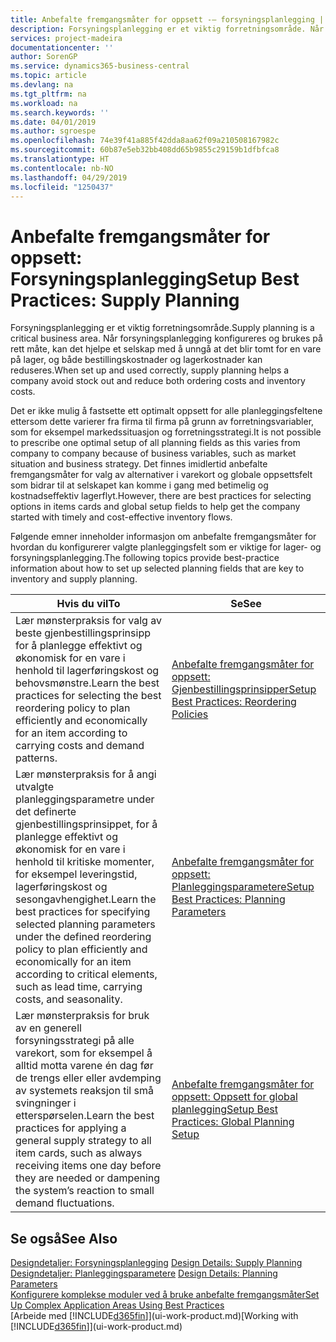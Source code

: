 ```yaml
---
title: Anbefalte fremgangsmåter for oppsett -– forsyningsplanlegging | Microsoft-dokumentasjon
description: Forsyningsplanlegging er et viktig forretningsområde. Når forsyningsplanlegging konfigureres og brukes på rett måte, kan det hjelpe et selskap med å unngå at det blir tomt for en vare på lager, og både bestillingskostnader og lagerkostnader kan reduseres.
services: project-madeira
documentationcenter: ''
author: SorenGP
ms.service: dynamics365-business-central
ms.topic: article
ms.devlang: na
ms.tgt_pltfrm: na
ms.workload: na
ms.search.keywords: ''
ms.date: 04/01/2019
ms.author: sgroespe
ms.openlocfilehash: 74e39f41a885f42dda8aa62f09a210508167982c
ms.sourcegitcommit: 60b87e5eb32bb408dd65b9855c29159b1dfbfca8
ms.translationtype: HT
ms.contentlocale: nb-NO
ms.lasthandoff: 04/29/2019
ms.locfileid: "1250437"
---
```

# <a name="setup-best-practices-supply-planning"></a><span data-ttu-id="b385d-104">Anbefalte fremgangsmåter for oppsett: Forsyningsplanlegging</span><span class="sxs-lookup"><span data-stu-id="b385d-104">Setup Best Practices: Supply Planning</span></span>
<span data-ttu-id="b385d-105">Forsyningsplanlegging er et viktig forretningsområde.</span><span class="sxs-lookup"><span data-stu-id="b385d-105">Supply planning is a critical business area.</span></span> <span data-ttu-id="b385d-106">Når forsyningsplanlegging konfigureres og brukes på rett måte, kan det hjelpe et selskap med å unngå at det blir tomt for en vare på lager, og både bestillingskostnader og lagerkostnader kan reduseres.</span><span class="sxs-lookup"><span data-stu-id="b385d-106">When set up and used correctly, supply planning helps a company avoid stock out and reduce both ordering costs and inventory costs.</span></span>  

 <span data-ttu-id="b385d-107">Det er ikke mulig å fastsette ett optimalt oppsett for alle planleggingsfeltene ettersom dette varierer fra firma til firma på grunn av forretningsvariabler, som for eksempel markedssituasjon og forretningsstrategi.</span><span class="sxs-lookup"><span data-stu-id="b385d-107">It is not possible to prescribe one optimal setup of all planning fields as this varies from company to company because of business variables, such as market situation and business strategy.</span></span> <span data-ttu-id="b385d-108">Det finnes imidlertid anbefalte fremgangsmåter for valg av alternativer i varekort og globale oppsettsfelt som bidrar til at selskapet kan komme i gang med betimelig og kostnadseffektiv lagerflyt.</span><span class="sxs-lookup"><span data-stu-id="b385d-108">However, there are best practices for selecting options in items cards and global setup fields to help get the company started with timely and cost-effective inventory flows.</span></span>  

 <span data-ttu-id="b385d-109">Følgende emner inneholder informasjon om anbefalte fremgangsmåter for hvordan du konfigurerer valgte planleggingsfelt som er viktige for lager- og forsyningsplanlegging.</span><span class="sxs-lookup"><span data-stu-id="b385d-109">The following topics provide best-practice information about how to set up selected planning fields that are key to inventory and supply planning.</span></span>  

|<span data-ttu-id="b385d-110">**Hvis du vil**</span><span class="sxs-lookup"><span data-stu-id="b385d-110">**To**</span></span>|<span data-ttu-id="b385d-111">**Se**</span><span class="sxs-lookup"><span data-stu-id="b385d-111">**See**</span></span>|  
|------------|-------------|  
|<span data-ttu-id="b385d-112">Lær mønsterpraksis for valg av beste gjenbestillingsprinsipp for å planlegge effektivt og økonomisk for en vare i henhold til lagerføringskost og behovsmønstre.</span><span class="sxs-lookup"><span data-stu-id="b385d-112">Learn the best practices for selecting the best reordering policy to plan efficiently and economically for an item according to carrying costs and demand patterns.</span></span>|[<span data-ttu-id="b385d-113">Anbefalte fremgangsmåter for oppsett: Gjenbestillingsprinsipper</span><span class="sxs-lookup"><span data-stu-id="b385d-113">Setup Best Practices: Reordering Policies</span></span>](setup-best-practices-reordering-policies.md)|  
|<span data-ttu-id="b385d-114">Lær mønsterpraksis for å angi utvalgte planleggingsparametre under det definerte gjenbestillingsprinsippet, for å planlegge effektivt og økonomisk for en vare i henhold til kritiske momenter, for eksempel leveringstid, lagerføringskost og sesongavhengighet.</span><span class="sxs-lookup"><span data-stu-id="b385d-114">Learn the best practices for specifying selected planning parameters under the defined reordering policy to plan efficiently and economically for an item according to critical elements, such as lead time, carrying costs, and seasonality.</span></span>|[<span data-ttu-id="b385d-115">Anbefalte fremgangsmåter for oppsett: Planleggingsparametere</span><span class="sxs-lookup"><span data-stu-id="b385d-115">Setup Best Practices: Planning Parameters</span></span>](setup-best-practices-planning-parameters.md)|  
|<span data-ttu-id="b385d-116">Lær mønsterpraksis for bruk av en generell forsyningsstrategi på alle varekort, som for eksempel å alltid motta varene én dag før de trengs eller eller avdemping av systemets reaksjon til små svingninger i etterspørselen.</span><span class="sxs-lookup"><span data-stu-id="b385d-116">Learn the best practices for applying a general supply strategy to all item cards, such as always receiving items one day before they are needed or dampening the system’s reaction to small demand fluctuations.</span></span>|[<span data-ttu-id="b385d-117">Anbefalte fremgangsmåter for oppsett: Oppsett for global planlegging</span><span class="sxs-lookup"><span data-stu-id="b385d-117">Setup Best Practices: Global Planning Setup</span></span>](setup-best-practices-global-planning-setup.md)|  

## <a name="see-also"></a><span data-ttu-id="b385d-118">Se også</span><span class="sxs-lookup"><span data-stu-id="b385d-118">See Also</span></span>  
 <span data-ttu-id="b385d-119">[Designdetaljer: Forsyningsplanlegging](design-details-supply-planning.md) </span><span class="sxs-lookup"><span data-stu-id="b385d-119">[Design Details: Supply Planning](design-details-supply-planning.md) </span></span>  
 <span data-ttu-id="b385d-120">[Designdetaljer: Planleggingsparametere](design-details-planning-parameters.md) </span><span class="sxs-lookup"><span data-stu-id="b385d-120">[Design Details: Planning Parameters](design-details-planning-parameters.md) </span></span>  
 [<span data-ttu-id="b385d-121">Konfigurere komplekse moduler ved å bruke anbefalte fremgangsmåter</span><span class="sxs-lookup"><span data-stu-id="b385d-121">Set Up Complex Application Areas Using Best Practices</span></span>](set-up-complex-application-areas-using-best-practices.md)  
 <span data-ttu-id="b385d-122">[Arbeide med [!INCLUDE[d365fin](includes/d365fin_md.md)]](ui-work-product.md)</span><span class="sxs-lookup"><span data-stu-id="b385d-122">[Working with [!INCLUDE[d365fin](includes/d365fin_md.md)]](ui-work-product.md)</span></span>
